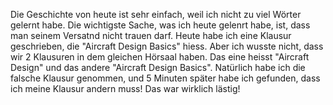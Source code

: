 Die Geschichte von heute ist sehr einfach, weil ich nicht zu viel Wörter gelernt habe.
Die wichtigste Sache, was ich heute gelenrt habe, ist, dass man seinem Versatnd nicht trauen darf. Heute habe ich eine Klausur geschrieben, die "Aircraft Design Basics" hiess. Aber ich wusste nicht, dass wir 2 Klausuren in dem gleichen Hörsaal haben. Das eine heisst "Aircraft Design" und das andere "Aircraft Design Basics". 
Natürlich habe ich die falsche Klausur genommen, und 5 Minuten später habe ich gefunden, dass ich meine Klausur andern muss!
Das war wirklich lästig!